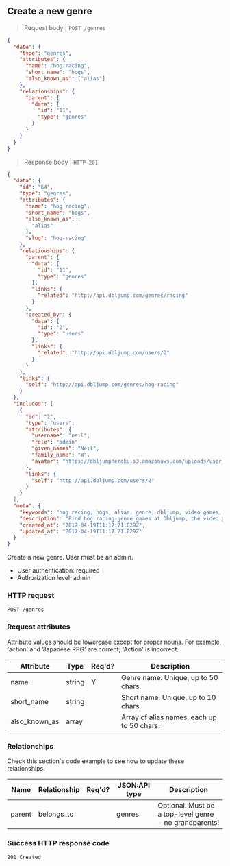 ## <a name="genres_create"></a>Create a new genre

> Request body | `POST /genres`

```JSON
{
  "data": {
    "type": "genres",
    "attributes": {
      "name": "hog racing",
      "short_name": "hogs",
      "also_known_as": ["alias"]
    },
    "relationships": {
      "parent": {
        "data": {
          "id": "11",
          "type": "genres"
        }
      }
    }
  }
}
```

> Response body | `HTTP 201`

```JSON
{
  "data": {
    "id": "64",
    "type": "genres",
    "attributes": {
      "name": "hog racing",
      "short_name": "hogs",
      "also_known_as": [
        "alias"
      ],
      "slug": "hog-racing"
    },
    "relationships": {
      "parent": {
        "data": {
          "id": "11",
          "type": "genres"
        },
        "links": {
          "related": "http://api.dbljump.com/genres/racing"
        }
      },
      "created_by": {
        "data": {
          "id": "2",
          "type": "users"
        },
        "links": {
          "related": "http://api.dbljump.com/users/2"
        }
      }
    },
    "links": {
      "self": "http://api.dbljump.com/genres/hog-racing"
    }
  },
  "included": [
    {
      "id": "2",
      "type": "users",
      "attributes": {
        "username": "neil",
        "role": "admin",
        "given_names": "Neil",
        "family_name": "W",
        "avatar": "https://dbljumpheroku.s3.amazonaws.com/uploads/user_avatar/2/1704170916.jpg"
      },
      "links": {
        "self": "http://api.dbljump.com/users/2"
      }
    }
  ],
  "meta": {
    "keywords": "hog racing, hogs, alias, genre, dbljump, video games, pc games, gaming",
    "description": "Find hog racing-genre games at Dbljump, the video game reference.",
    "created_at": "2017-04-19T11:17:21.829Z",
    "updated_at": "2017-04-19T11:17:21.829Z"
  }
}
```

Create a new genre. User must be an admin.

* User authentication: required
* Authorization level: admin

### HTTP request

`POST /genres`

### Request attributes

Attribute values should be lowercase except for proper nouns. For example, 'action' and 'Japanese RPG' are correct; 'Action' is incorrect.

Attribute | Type | Req'd? | Description
--------- | ---- | ------ | -----------
name | string | Y | Genre name. Unique, up to 50 chars.
short_name | string | | Short name. Unique, up to 10 chars.
also_known_as | array | | Array of alias names, each up to 50 chars.

### Relationships

Check this section's code example to see how to update these relationships.

Name | Relationship | Req'd? | JSON:API type | Description
---- | ------------ | ------ | ------------- | -----------
parent | belongs_to | | genres | Optional. Must be a top-level genre - no grandparents!

### Success HTTP response code

`201 Created`
